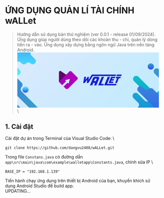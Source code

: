 # ỨNG DỤNG QUẢN LÍ TÀI CHÍNH wALLet
>Hướng dẫn sử dụng bản thử nghiệm (ver 0.0.1 - release 01/09/2024).
>Ứng dụng giúp người dùng theo dõi các khoản thu - chi, quản lý dòng tiền ra - vào. Ứng dụng xây dựng bằng ngôn ngữ Java trên nền tảng Android.
<img src="https://github.com/dangvu2408/wALLet/blob/master/app/src/main/res/drawable/fullbanner.png"> \
## 1. Cài đặt
Cài đặt dự án trong Terminal của Visual Studio Code: \
```
git clone https://github.com/dangvu2408/wALLet.git
``` 
Trong file `Constans.java` có đường dẫn `app\src\main\java\com\example\walletapp\Constants.java`, chỉnh sửa IP \
```
BASE_IP = "192.168.1.139"
```
Tiến hành chạy ứng dụng trên thiết bị Android của bạn, khuyến khích sử dụng Android Studio để build app. \
UPDATING...
